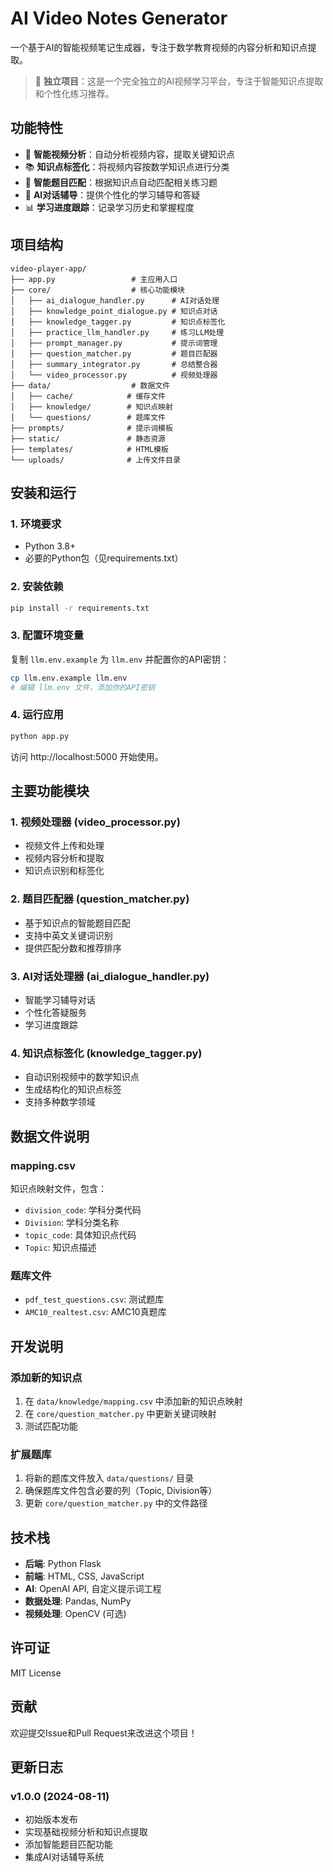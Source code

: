 # AI Video Notes Generator

一个基于AI的智能视频笔记生成器，专注于数学教育视频的内容分析和知识点提取。
> 🎯 **独立项目**：这是一个完全独立的AI视频学习平台，专注于智能知识点提取和个性化练习推荐。

## 功能特性

- 🎥 **智能视频分析**：自动分析视频内容，提取关键知识点
- 📚 **知识点标签化**：将视频内容按数学知识点进行分类
- 🎯 **智能题目匹配**：根据知识点自动匹配相关练习题
- 💬 **AI对话辅导**：提供个性化的学习辅导和答疑
- 📊 **学习进度跟踪**：记录学习历史和掌握程度

## 项目结构

```
video-player-app/
├── app.py                 # 主应用入口
├── core/                  # 核心功能模块
│   ├── ai_dialogue_handler.py      # AI对话处理
│   ├── knowledge_point_dialogue.py # 知识点对话
│   ├── knowledge_tagger.py         # 知识点标签化
│   ├── practice_llm_handler.py     # 练习LLM处理
│   ├── prompt_manager.py           # 提示词管理
│   ├── question_matcher.py         # 题目匹配器
│   ├── summary_integrator.py       # 总结整合器
│   └── video_processor.py          # 视频处理器
├── data/                  # 数据文件
│   ├── cache/            # 缓存文件
│   ├── knowledge/        # 知识点映射
│   └── questions/        # 题库文件
├── prompts/              # 提示词模板
├── static/               # 静态资源
├── templates/            # HTML模板
└── uploads/              # 上传文件目录
```

## 安装和运行

### 1. 环境要求

- Python 3.8+
- 必要的Python包（见requirements.txt）

### 2. 安装依赖

```bash
pip install -r requirements.txt
```

### 3. 配置环境变量

复制 `llm.env.example` 为 `llm.env` 并配置你的API密钥：

```bash
cp llm.env.example llm.env
# 编辑 llm.env 文件，添加你的API密钥
```

### 4. 运行应用

```bash
python app.py
```

访问 http://localhost:5000 开始使用。

## 主要功能模块

### 1. 视频处理器 (video_processor.py)
- 视频文件上传和处理
- 视频内容分析和提取
- 知识点识别和标签化

### 2. 题目匹配器 (question_matcher.py)
- 基于知识点的智能题目匹配
- 支持中英文关键词识别
- 提供匹配分数和推荐排序

### 3. AI对话处理器 (ai_dialogue_handler.py)
- 智能学习辅导对话
- 个性化答疑服务
- 学习进度跟踪

### 4. 知识点标签化 (knowledge_tagger.py)
- 自动识别视频中的数学知识点
- 生成结构化的知识点标签
- 支持多种数学领域

## 数据文件说明

### mapping.csv
知识点映射文件，包含：
- `division_code`: 学科分类代码
- `Division`: 学科分类名称
- `topic_code`: 具体知识点代码
- `Topic`: 知识点描述

### 题库文件
- `pdf_test_questions.csv`: 测试题库
- `AMC10_realtest.csv`: AMC10真题库

## 开发说明

### 添加新的知识点
1. 在 `data/knowledge/mapping.csv` 中添加新的知识点映射
2. 在 `core/question_matcher.py` 中更新关键词映射
3. 测试匹配功能

### 扩展题库
1. 将新的题库文件放入 `data/questions/` 目录
2. 确保题库文件包含必要的列（Topic, Division等）
3. 更新 `core/question_matcher.py` 中的文件路径

## 技术栈

- **后端**: Python Flask
- **前端**: HTML, CSS, JavaScript
- **AI**: OpenAI API, 自定义提示词工程
- **数据处理**: Pandas, NumPy
- **视频处理**: OpenCV (可选)

## 许可证

MIT License

## 贡献

欢迎提交Issue和Pull Request来改进这个项目！

## 更新日志

### v1.0.0 (2024-08-11)
- 初始版本发布
- 实现基础视频分析和知识点提取
- 添加智能题目匹配功能
- 集成AI对话辅导系统 